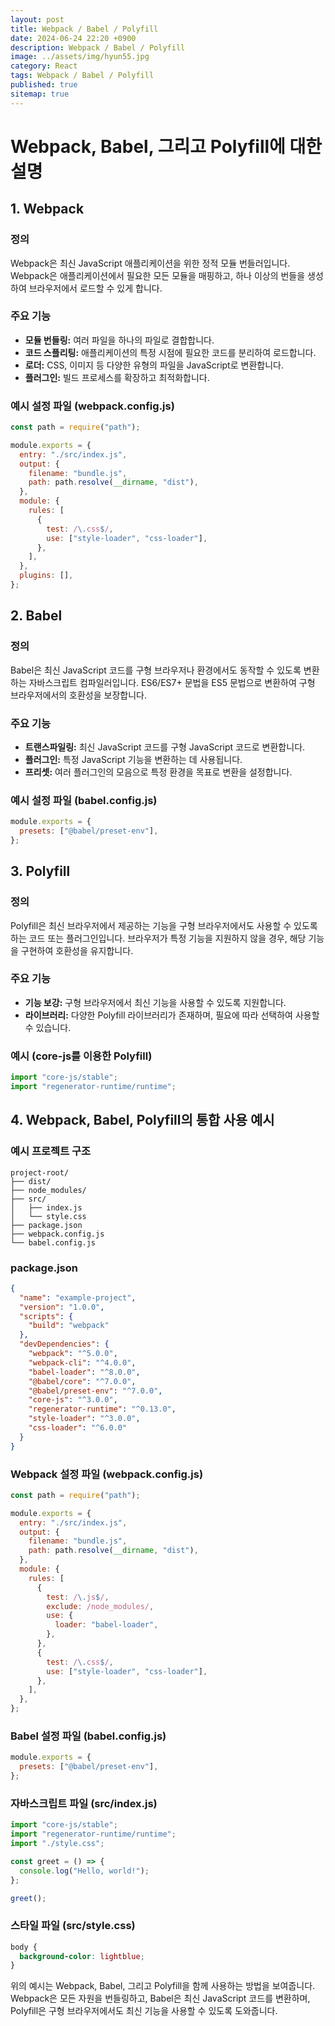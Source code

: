 ```yaml
---
layout: post
title: Webpack / Babel / Polyfill
date: 2024-06-24 22:20 +0900
description: Webpack / Babel / Polyfill
image: ../assets/img/hyun55.jpg
category: React
tags: Webpack / Babel / Polyfill
published: true
sitemap: true
---
```


# Webpack, Babel, 그리고 Polyfill에 대한 설명

## 1. Webpack

### 정의

Webpack은 최신 JavaScript 애플리케이션을 위한 정적 모듈 번들러입니다. Webpack은 애플리케이션에서 필요한 모든 모듈을 매핑하고, 하나 이상의 번들을 생성하여 브라우저에서 로드할 수 있게 합니다.

### 주요 기능

- **모듈 번들링:** 여러 파일을 하나의 파일로 결합합니다.
- **코드 스플리팅:** 애플리케이션의 특정 시점에 필요한 코드를 분리하여 로드합니다.
- **로더:** CSS, 이미지 등 다양한 유형의 파일을 JavaScript로 변환합니다.
- **플러그인:** 빌드 프로세스를 확장하고 최적화합니다.

### 예시 설정 파일 (webpack.config.js)

```javascript
const path = require("path");

module.exports = {
  entry: "./src/index.js",
  output: {
    filename: "bundle.js",
    path: path.resolve(__dirname, "dist"),
  },
  module: {
    rules: [
      {
        test: /\.css$/,
        use: ["style-loader", "css-loader"],
      },
    ],
  },
  plugins: [],
};
```

## 2. Babel

### 정의

Babel은 최신 JavaScript 코드를 구형 브라우저나 환경에서도 동작할 수 있도록 변환하는 자바스크립트 컴파일러입니다. ES6/ES7+ 문법을 ES5 문법으로 변환하여 구형 브라우저에서의 호환성을 보장합니다.

### 주요 기능

- **트랜스파일링:** 최신 JavaScript 코드를 구형 JavaScript 코드로 변환합니다.
- **플러그인:** 특정 JavaScript 기능을 변환하는 데 사용됩니다.
- **프리셋:** 여러 플러그인의 모음으로 특정 환경을 목표로 변환을 설정합니다.

### 예시 설정 파일 (babel.config.js)

```javascript
module.exports = {
  presets: ["@babel/preset-env"],
};
```

## 3. Polyfill

### 정의

Polyfill은 최신 브라우저에서 제공하는 기능을 구형 브라우저에서도 사용할 수 있도록 하는 코드 또는 플러그인입니다. 브라우저가 특정 기능을 지원하지 않을 경우, 해당 기능을 구현하여 호환성을 유지합니다.

### 주요 기능

- **기능 보강:** 구형 브라우저에서 최신 기능을 사용할 수 있도록 지원합니다.
- **라이브러리:** 다양한 Polyfill 라이브러리가 존재하며, 필요에 따라 선택하여 사용할 수 있습니다.

### 예시 (core-js를 이용한 Polyfill)

```javascript
import "core-js/stable";
import "regenerator-runtime/runtime";
```

## 4. Webpack, Babel, Polyfill의 통합 사용 예시

### 예시 프로젝트 구조

```
project-root/
├── dist/
├── node_modules/
├── src/
│   ├── index.js
│   └── style.css
├── package.json
├── webpack.config.js
└── babel.config.js
```

### package.json

```json
{
  "name": "example-project",
  "version": "1.0.0",
  "scripts": {
    "build": "webpack"
  },
  "devDependencies": {
    "webpack": "^5.0.0",
    "webpack-cli": "^4.0.0",
    "babel-loader": "^8.0.0",
    "@babel/core": "^7.0.0",
    "@babel/preset-env": "^7.0.0",
    "core-js": "^3.0.0",
    "regenerator-runtime": "^0.13.0",
    "style-loader": "^3.0.0",
    "css-loader": "^6.0.0"
  }
}
```

### Webpack 설정 파일 (webpack.config.js)

```javascript
const path = require("path");

module.exports = {
  entry: "./src/index.js",
  output: {
    filename: "bundle.js",
    path: path.resolve(__dirname, "dist"),
  },
  module: {
    rules: [
      {
        test: /\.js$/,
        exclude: /node_modules/,
        use: {
          loader: "babel-loader",
        },
      },
      {
        test: /\.css$/,
        use: ["style-loader", "css-loader"],
      },
    ],
  },
};
```

### Babel 설정 파일 (babel.config.js)

```javascript
module.exports = {
  presets: ["@babel/preset-env"],
};
```

### 자바스크립트 파일 (src/index.js)

```javascript
import "core-js/stable";
import "regenerator-runtime/runtime";
import "./style.css";

const greet = () => {
  console.log("Hello, world!");
};

greet();
```

### 스타일 파일 (src/style.css)

```css
body {
  background-color: lightblue;
}
```

위의 예시는 Webpack, Babel, 그리고 Polyfill을 함께 사용하는 방법을 보여줍니다. Webpack은 모든 자원을 번들링하고, Babel은 최신 JavaScript 코드를 변환하며, Polyfill은 구형 브라우저에서도 최신 기능을 사용할 수 있도록 도와줍니다.
